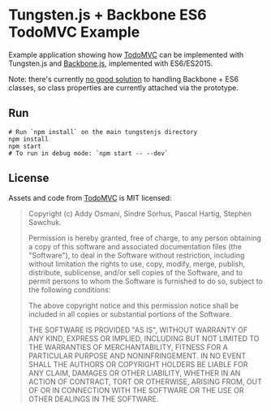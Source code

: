 # Tungsten.js + Backbone ES6 TodoMVC Example

Example application showing how [TodoMVC](http://todomvc.com/) can be implemented with Tungsten.js and [Backbone.js](http://backbonejs.org/), implemented with ES6/ES2015.

Note: there's currently [no good solution](https://github.com/jashkenas/backbone/issues/3560) to handling Backbone + ES6 classes, so class properties are currently attached via the prototype.

## Run

    # Run `npm install` on the main tungstenjs directory
    npm install
    npm start
    # To run in debug mode: `npm start -- --dev`
    
## License

Assets and code from [TodoMVC](https://github.com/tastejs/todomvc) is MIT licensed:

> Copyright (c) Addy Osmani, Sindre Sorhus, Pascal Hartig, Stephen Sawchuk.
> 
> Permission is hereby granted, free of charge, to any person obtaining a copy of this software and associated documentation files (the "Software"), to deal in the Software without restriction, including without limitation the rights to use, copy, modify, merge, publish, distribute, sublicense, and/or sell copies of the Software, and to permit persons to whom the Software is furnished to do so, subject to the following conditions:
> 
> The above copyright notice and this permission notice shall be included in all copies or substantial portions of the Software.
> 
> THE SOFTWARE IS PROVIDED "AS IS", WITHOUT WARRANTY OF ANY KIND, EXPRESS OR IMPLIED, INCLUDING BUT NOT LIMITED TO THE WARRANTIES OF MERCHANTABILITY, FITNESS FOR A PARTICULAR PURPOSE AND NONINFRINGEMENT. IN NO EVENT SHALL THE AUTHORS OR COPYRIGHT HOLDERS BE LIABLE FOR ANY CLAIM, DAMAGES OR OTHER LIABILITY, WHETHER IN AN ACTION OF CONTRACT, TORT OR OTHERWISE, ARISING FROM, OUT OF OR IN CONNECTION WITH THE SOFTWARE OR THE USE OR OTHER DEALINGS IN THE SOFTWARE.
